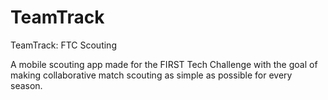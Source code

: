 # TeamTrack

TeamTrack: FTC Scouting

A mobile scouting app made for the FIRST Tech Challenge with the goal of making collaborative match scouting as simple as possible for every season.

